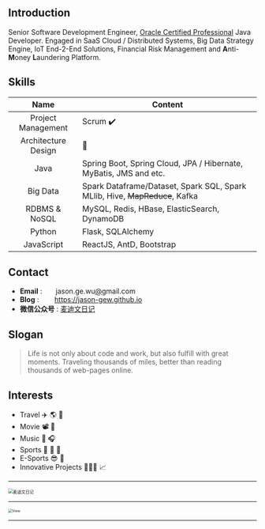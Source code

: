 ## Introduction

Senior Software Development Engineer, [Oracle Certified Professional](https://www.credly.com/badges/a5f980ab-e5d8-4ae4-96b8-f6615423dd6e/public_url) Java Developer. 
Engaged in SaaS Cloud / Distributed Systems, Big Data Strategy Engine, IoT End-2-End Solutions,
Financial Risk Management and **A**nti-**M**oney **L**aundering Platform.


## Skills

|        Name         | Content                                                                     |
| :-----------------: | --------------------------------------------------------------------------- |
| Project Management  | Scrum  ✔️                                                                  |
| Architecture Design | 🤯                                                                         |
|        Java         | Spring Boot, Spring Cloud, JPA / Hibernate, MyBatis, JMS and etc.           |
|      Big Data       | Spark Dataframe/Dataset, Spark SQL, Spark MLlib, Hive, ~~MapReduce~~, Kafka |
|    RDBMS & NoSQL    | MySQL, Redis, HBase, ElasticSearch, DynamoDB                                |
|       Python        | Flask, SQLAlchemy                                                           |
|     JavaScript      | ReactJS, AntD, Bootstrap                                                    |


## Contact
- **Email** : &nbsp;&nbsp;&nbsp;&nbsp;&nbsp; jason.ge.wu[@]()gmail.com &nbsp;
- **Blog** : &nbsp;&nbsp;&nbsp;&nbsp;&nbsp;&nbsp; https://jason-gew.github.io
- **微信公众号** : [麦迪文日记](https://mp.weixin.qq.com/mp/profile_ext?action=home&__biz=Mzg4NzgwNzk3NQ==)

## Slogan
> Life is not only about code and work, but also fulfill with great moments. 
> Traveling thousands of miles, better than reading thousands of web-pages online.


## Interests
- Travel ✈️ 🌎 🚢
- Movie 📽️ 👀
- Music 🎹 🎧
- Sports 🏓 🏹 🏸
- E-Sports 😎 👾 
- Innovative Projects 👨🏻‍💻 📈

---

<img src="https://lc-gluttony.s3.amazonaws.com/xavRfmuNYmLc/lo5V0AfLaU6xkCEheN6ebdIUCyYjHoD4/medivh_diary.gif" alt="麦迪文日记" style="zoom:60%;"/>

---

<img src="https://lc-gluttony.s3.amazonaws.com/xavRfmuNYmLc/982db92253904dbc1bc4.jpg/Vancouver-Cove-Forest-Jason.jpg" 
    alt="View" ondragstart="return false;"  onContextMenu="return false;"
    style="zoom:50%;"
/>

---


